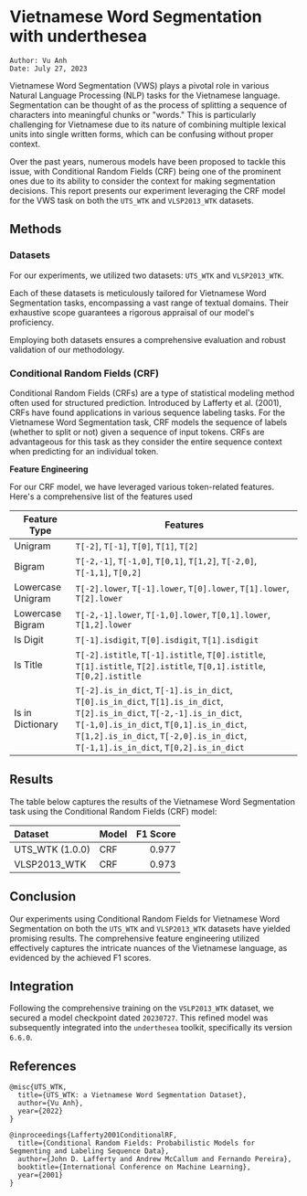# Vietnamese Word Segmentation with underthesea

```
Author: Vu Anh
Date: July 27, 2023
```

Vietnamese Word Segmentation (VWS) plays a pivotal role in various Natural Language Processing (NLP) tasks for the Vietnamese language. Segmentation can be thought of as the process of splitting a sequence of characters into meaningful chunks or "words." This is particularly challenging for Vietnamese due to its nature of combining multiple lexical units into single written forms, which can be confusing without proper context.

Over the past years, numerous models have been proposed to tackle this issue, with Conditional Random Fields (CRF) being one of the prominent ones due to its ability to consider the context for making segmentation decisions. This report presents our experiment leveraging the CRF model for the VWS task on both the `UTS_WTK` and `VLSP2013_WTK` datasets.

## Methods

### Datasets

For our experiments, we utilized two datasets: `UTS_WTK` and `VLSP2013_WTK`.

Each of these datasets is meticulously tailored for Vietnamese Word Segmentation tasks, encompassing a vast range of textual domains. Their exhaustive scope guarantees a rigorous appraisal of our model's proficiency.

Employing both datasets ensures a comprehensive evaluation and robust validation of our methodology.

### Conditional Random Fields (CRF)

Conditional Random Fields (CRFs) are a type of statistical modeling method often used for structured prediction. Introduced by Lafferty et al. (2001), CRFs have found applications in various sequence labeling tasks.  For the Vietnamese Word Segmentation task, CRF models the sequence of labels (whether to split or not) given a sequence of input tokens. CRFs are advantageous for this task as they consider the entire sequence context when predicting for an individual token.

**Feature Engineering**

For our CRF model, we have leveraged various token-related features. Here's a comprehensive list of the features used

| Feature Type       | Features                                                                    |
| ----------------- | ---------------------------------------------------------------------------- |
| Unigram           | `T[-2]`, `T[-1]`, `T[0]`, `T[1]`, `T[2]`                                     |
| Bigram            | `T[-2,-1]`, `T[-1,0]`, `T[0,1]`, `T[1,2]`, `T[-2,0]`, `T[-1,1]`, `T[0,2]`    |
| Lowercase Unigram | `T[-2].lower`, `T[-1].lower`, `T[0].lower`, `T[1].lower`, `T[2].lower`       |
| Lowercase Bigram  | `T[-2,-1].lower`, `T[-1,0].lower`, `T[0,1].lower`, `T[1,2].lower`            |
| Is Digit          | `T[-1].isdigit`, `T[0].isdigit`, `T[1].isdigit`                              |
| Is Title          | `T[-2].istitle`, `T[-1].istitle`, `T[0].istitle`, `T[1].istitle`, `T[2].istitle`, `T[0,1].istitle`, `T[0,2].istitle`   |
| Is in Dictionary  | `T[-2].is_in_dict`, `T[-1].is_in_dict`, `T[0].is_in_dict`, `T[1].is_in_dict`, `T[2].is_in_dict`, `T[-2,-1].is_in_dict`, `T[-1,0].is_in_dict`, `T[0,1].is_in_dict`, `T[1,2].is_in_dict`, `T[-2,0].is_in_dict`, `T[-1,1].is_in_dict`, `T[0,2].is_in_dict` |

## Results

The table below captures the results of the Vietnamese Word Segmentation task using the Conditional Random Fields (CRF) model:

| Dataset         | Model      | F1 Score |
|:----------------|:-----------|---------:|
| UTS_WTK (1.0.0) | CRF        | 0.977    |
| VLSP2013_WTK    | CRF        | 0.973    |

## Conclusion

Our experiments using Conditional Random Fields for Vietnamese Word Segmentation on both the `UTS_WTK` and `VLSP2013_WTK` datasets have yielded promising results. The comprehensive feature engineering utilized effectively captures the intricate nuances of the Vietnamese language, as evidenced by the achieved F1 scores.

## Integration

Following the comprehensive training on the `VSLP2013_WTK` dataset, we secured a model checkpoint dated `20230727`. This refined model was subsequently integrated into the `underthesea` toolkit, specifically its version `6.6.0`.

## References

```
@misc{UTS_WTK,
  title={UTS_WTK: a Vietnamese Word Segmentation Dataset},
  author={Vu Anh},
  year={2022}
}

@inproceedings{Lafferty2001ConditionalRF,
  title={Conditional Random Fields: Probabilistic Models for Segmenting and Labeling Sequence Data},
  author={John D. Lafferty and Andrew McCallum and Fernando Pereira},
  booktitle={International Conference on Machine Learning},
  year={2001}
}
```